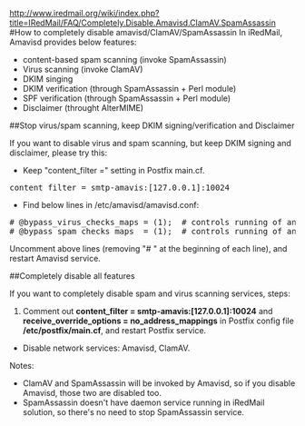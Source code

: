 <http://www.iredmail.org/wiki/index.php?title=IRedMail/FAQ/Completely.Disable.Amavisd.ClamAV.SpamAssassin>
#How to completely disable amavisd/ClamAV/SpamAssassin
In iRedMail, Amavisd provides below features:

* content-based spam scanning (invoke SpamAssassin)
* Virus scanning (invoke ClamAV)
* DKIM singing
* DKIM verification (through SpamAssassin + Perl module)
* SPF verification (through SpamAssassin + Perl module)
* Disclaimer (throught AlterMIME)

##Stop virus/spam scanning, keep DKIM signing/verification and Disclaimer

If you want to disable virus and spam scanning, but keep DKIM signing and disclaimer, please try this:

* Keep "content_filter =" setting in Postfix main.cf.
<pre>
content_filter = smtp-amavis:[127.0.0.1]:10024
</pre>

* Find below lines in /etc/amavisd/amavisd.conf:

<pre>
# @bypass_virus_checks_maps = (1);  # controls running of anti-virus code
# @bypass_spam_checks_maps  = (1);  # controls running of anti-spam code
</pre>

Uncomment above lines (removing "# " at the beginning of each line), and restart Amavisd service.

##Completely disable all features

If you want to completely disable spam and virus scanning services, steps:

1. Comment out __content\_filter = smtp-amavis:[127.0.0.1]:10024__ and __receive\_override\_options = no\_address\_mappings__ in Postfix config file __/etc/postfix/main.cf__, and restart Postfix service.
* Disable network services: Amavisd, ClamAV.

Notes:

* ClamAV and SpamAssassin will be invoked by Amavisd, so if you disable Amavisd, those two are disabled too.
* SpamAssassin doesn't have daemon service running in iRedMail solution, so there's no need to stop SpamAssassin service.
